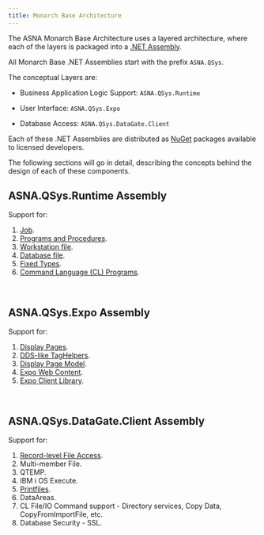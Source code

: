 ```yaml
---
title: Monarch Base Architecture
---
```


The ASNA Monarch Base Architecture uses a layered architecture, where each of the layers is packaged into a [.NET Assembly](https://docs.microsoft.com/en-us/dotnet/standard/assembly/).

All Monarch Base .NET Assemblies start with the prefix `ASNA.QSys`. 

The conceptual Layers are:

- Business Application Logic Support: `ASNA.QSys.Runtime`

- User Interface: `ASNA.QSys.Expo`

- Database Access: `ASNA.QSys.DataGate.Client`

Each of these .NET Assemblies are distributed as [NuGet](https://docs.microsoft.com/en-us/nuget/what-is-nuget) packages available to licensed developers.

The following sections will go in detail, describing the concepts behind the design of each of these components.

## ASNA.QSys.Runtime Assembly
Support for:
1. [Job](/concepts/architecture/qsys-job).
2. [Programs and Procedures](/concepts/program-structure/qsys-program).
3. [Workstation file](/concepts/program-structure/qsys-workstationfile).
4. [Database file](/concepts/program-structure/qsys-databasefile).
5. [Fixed Types](/concepts/program-structure/qsys-fixedtypes).
6. [Command Language (CL) Programs](/concepts/program-structure/qsys-cl-program).

<br>

## ASNA.QSys.Expo Assembly
Support for:
1. [Display Pages](/concepts/user-interface/qsys-expo-display-pages).
2. [DDS-like TagHelpers](/concepts/user-interface/qsys-expo-dds-elements).
3. [Display Page Model](/concepts/user-interface/qsys-expo-display-page-model).
4. [Expo Web Content](/concepts/user-interface/qsys-expo-web-content).
5. [Expo Client Library](/concepts/user-interface/qsys-expo-client-library).


<br>

## ASNA.QSys.DataGate.Client Assembly
Support for:

1. [Record-level File Access](/concepts/program-structure/qsys-databasefile).
2. Multi-member File.
3. QTEMP.
4. IBM i OS Execute.
5. [Printfiles](/concepts/printing/printing-introduction.html).
6. DataAreas.
7. CL File/IO Command support - Directory services, Copy Data, CopyFromImportFile, etc.
8. Database Security - SSL.

